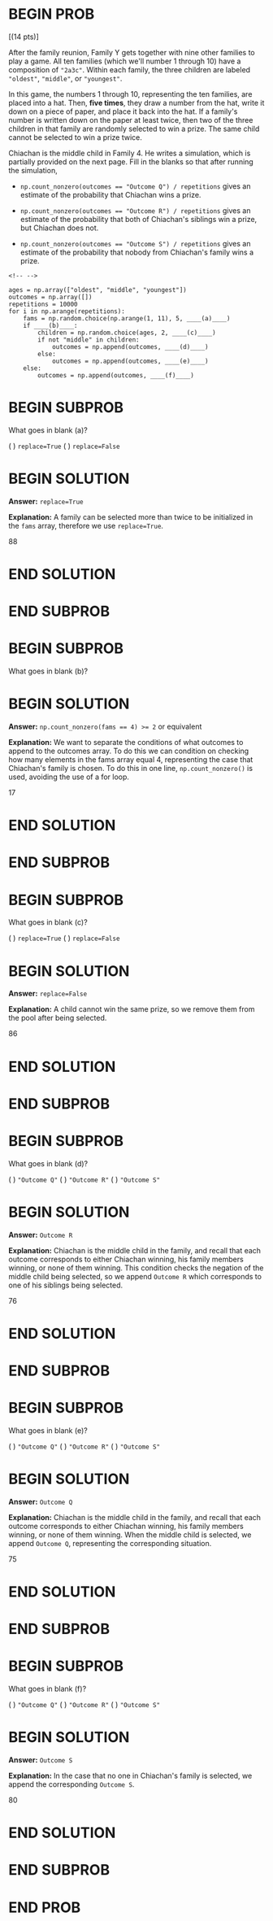 # BEGIN PROB

\[(14 pts)\]

After the family reunion, Family Y gets together with nine other
families to play a game. All ten families (which we'll number 1 through
10) have a composition of `"2a3c"`. Within each family, the three
children are labeled `"oldest"`, `"middle"`, or `"youngest"`.

In this game, the numbers 1 through 10, representing the ten families,
are placed into a hat. Then, **five times**, they draw a number from the
hat, write it down on a piece of paper, and place it back into the hat.
If a family's number is written down on the paper at least twice, then
two of the three children in that family are randomly selected to win a
prize. The same child cannot be selected to win a prize twice.

Chiachan is the middle child in Family 4. He writes a simulation, which
is partially provided on the next page. Fill in the blanks so that after
running the simulation,

-   `np.count_nonzero(outcomes == "Outcome Q") / repetitions` gives an
    estimate of the probability that Chiachan wins a prize.

-   `np.count_nonzero(outcomes == "Outcome R") / repetitions` gives an
    estimate of the probability that both of Chiachan's siblings win a
    prize, but Chiachan does not.

-   `np.count_nonzero(outcomes == "Outcome S") / repetitions` gives an
    estimate of the probability that nobody from Chiachan's family wins
    a prize.

```{=html}
<!-- -->
```
    ages = np.array(["oldest", "middle", "youngest"])
    outcomes = np.array([])
    repetitions = 10000
    for i in np.arange(repetitions):
        fams = np.random.choice(np.arange(1, 11), 5, ____(a)____)
        if ____(b)____:
            children = np.random.choice(ages, 2, ____(c)____)
            if not "middle" in children:
                outcomes = np.append(outcomes, ____(d)____)
            else:
                outcomes = np.append(outcomes, ____(e)____)
        else:
            outcomes = np.append(outcomes, ____(f)____)

# BEGIN SUBPROB

What goes in blank (a)?

( ) `replace=True`
( ) `replace=False`

# BEGIN SOLUTION

**Answer:** `replace=True`

**Explanation:** A family can be selected more than twice to be initialized in the
`fams` array, therefore we use `replace=True`.

<average>88</average>

# END SOLUTION

# END SUBPROB

# BEGIN SUBPROB

What goes in blank (b)?

# BEGIN SOLUTION

**Answer:** `np.count_nonzero(fams == 4) >= 2` or equivalent

**Explanation:** We want to separate the conditions of what outcomes to append to the outcomes array. 
To do this we can condition on checking how many elements in the fams array equal 4, representing the 
case that Chiachan's family is chosen. To do this in one line, `np.count_nonzero()` is used, avoiding
the use of a for loop.

<average>17</average>

# END SOLUTION

# END SUBPROB

# BEGIN SUBPROB

What goes in blank (c)?

( ) `replace=True`
( ) `replace=False`

# BEGIN SOLUTION

**Answer:** `replace=False`

**Explanation:** A child cannot win the same prize, so we remove them from the pool 
after being selected.

<average>86</average>

# END SOLUTION

# END SUBPROB

# BEGIN SUBPROB

What goes in blank (d)?

( ) `"Outcome Q"`
( ) `"Outcome R"`
( ) `"Outcome S"`

# BEGIN SOLUTION

**Answer:** `Outcome R` 

**Explanation:** Chiachan is the middle child in the family, and recall that each outcome 
corresponds to either Chiachan winning, his family members winning, or none of them winning.
This condition checks the negation of the middle child being selected, so we append `Outcome R`
which corresponds to one of his siblings being selected.

<average>76</average>

# END SOLUTION

# END SUBPROB

# BEGIN SUBPROB

What goes in blank (e)?

( ) `"Outcome Q"`
( ) `"Outcome R"`
( ) `"Outcome S"`

# BEGIN SOLUTION

**Answer:** `Outcome Q` 

**Explanation:** Chiachan is the middle child in the family, and recall that each outcome 
corresponds to either Chiachan winning, his family members winning, or none of them winning.
When the middle child is selected, we append `Outcome Q`, representing the corresponding situation.

<average>75</average>

# END SOLUTION

# END SUBPROB

# BEGIN SUBPROB

What goes in blank (f)?

( ) `"Outcome Q"`
( ) `"Outcome R"`
( ) `"Outcome S"`

# BEGIN SOLUTION

**Answer:** `Outcome S` 

**Explanation:** In the case that no one in Chiachan's family is selected, 
we append the corresponding `Outcome S`.

<average>80</average>

# END SOLUTION

# END SUBPROB

# END PROB
